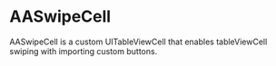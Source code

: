 # AASwipeCell

AASwipeCell is a custom UITableViewCell that enables tableViewCell swiping with importing custom buttons.
